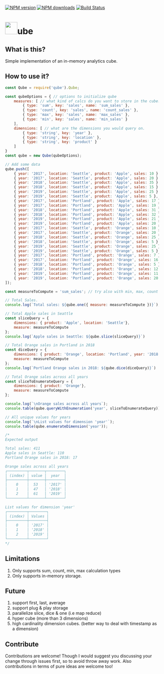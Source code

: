 <span class="badge-npmversion"><a href="https://npmjs.org/package/qube" title="View this project on NPM"><img src="https://img.shields.io/npm/v/qube.svg" alt="NPM version" /></a></span>
<span class="badge-npmdownloads"><a href="https://npmjs.org/package/qube" title="View this project on NPM"><img src="https://img.shields.io/npm/dm/qube.svg" alt="NPM downloads" /></a></span>
[![Build Status](https://travis-ci.org/spatney/qube.svg?branch=master)](https://travis-ci.org/spatney/qube)
<div/>

# <img src="https://envy.azureedge.net/github/cube.png" width="40" height="40">ube 

## What is this?

Simple implementation of an in-memory analytics cube. 

## How to use it?

```javascript
const Qube = require('qube').Qube;

const qubeOptions = { // options to initialize qube
    measures: [ // what kind of calcs do you want to store in the cube. 
        { type: 'sum', key: 'sales', name: 'sum_sales' },
        { type: 'count', key: 'sales', name: 'count_sales' },
        { type: 'max', key: 'sales', name: 'max_sales' },
        { type: 'min', key: 'sales', name: 'min_sales' }
    ],
    dimensions: [ // what are the dimensions you would query on. 
        { type: 'string', key: 'year' },
        { type: 'string', key: 'location' },
        { type: 'string', key: 'product' }
    ]
}
const qube = new Qube(qubeOptions);

// Add some data
qube.push([
    { year: '2017', location: 'Seattle', product: 'Apple', sales: 10 },
    { year: '2017', location: 'Seattle', product: 'Apple', sales: 20 },
    { year: '2018', location: 'Seattle', product: 'Apple', sales: 35 },
    { year: '2018', location: 'Seattle', product: 'Apple', sales: 15 },
    { year: '2019', location: 'Seattle', product: 'Apple', sales: 25 },
    { year: '2019', location: 'Seattle', product: 'Apple', sales: 5 },
    { year: '2017', location: 'Portland', product: 'Apple', sales: 17 },
    { year: '2017', location: 'Portland', product: 'Apple', sales: 19 },
    { year: '2018', location: 'Portland', product: 'Apple', sales: 31 },
    { year: '2018', location: 'Portland', product: 'Apple', sales: 32 },
    { year: '2019', location: 'Portland', product: 'Apple', sales: 21 },
    { year: '2019', location: 'Portland', product: 'Apple', sales: 20 },
    { year: '2017', location: 'Seattle', product: 'Orange', sales: 10 },
    { year: '2017', location: 'Seattle', product: 'Orange', sales: 20 },
    { year: '2018', location: 'Seattle', product: 'Orange', sales: 25 },
    { year: '2018', location: 'Seattle', product: 'Orange', sales: 5 },
    { year: '2019', location: 'Seattle', product: 'Orange', sales: 25 },
    { year: '2019', location: 'Seattle', product: 'Orange', sales: 5 },
    { year: '2017', location: 'Portland', product: 'Orange', sales: 7 },
    { year: '2017', location: 'Portland', product: 'Orange', sales: 16 },
    { year: '2018', location: 'Portland', product: 'Orange', sales: 5 },
    { year: '2018', location: 'Portland', product: 'Orange', sales: 12 },
    { year: '2019', location: 'Portland', product: 'Orange', sales: 11 },
    { year: '2019', location: 'Portland', product: 'Orange', sales: 20 },
]);

const measureToCompute = 'sum_sales'; // try also with min, max, count

// Total Sales.
console.log(`Total sales: ${qube.one({ measure: measureToCompute })}`);

// Total Apple sales in Seattle
const sliceQuery = {
    dimensions: { product: 'Apple', location: 'Seattle'}, 
    measure: measureToCompute 
};
console.log(`Apple sales in Seattle: ${qube.slice(sliceQuery)}`)

// Total Orange sales in Portland in 2018
const diceQuery = {
    dimensions: { product: 'Orange', location: 'Portland', year: '2018'}, 
    measure: measureToCompute
};
console.log(`Portland Orange sales in 2018: ${qube.dice(diceQuery)}`)

// Total Orange sales across all years
const sliceToEnumerateQuery = {
    dimensions: { product: 'Orange'}, 
    measure: measureToCompute
};

console.log(`\nOrange sales across all years`);
console.table(qube.queryWithEnumeration('year', sliceToEnumerateQuery));

// All unique values for years
console.log(`\nList values for dimension 'year'`);
console.table(qube.enumerateDimension('year'));

/*
Expected output

Total sales: 411
Apple sales in Seattle: 110
Portland Orange sales in 2018: 17

Orange sales across all years
┌─────────┬───────┬────────┐
│ (index) │ value │  year  │
├─────────┼───────┼────────┤
│    0    │  53   │ '2017' │
│    1    │  47   │ '2018' │
│    2    │  61   │ '2019' │
└─────────┴───────┴────────┘

List values for dimension 'year'
┌─────────┬────────┐
│ (index) │ Values │
├─────────┼────────┤
│    0    │ '2017' │
│    1    │ '2018' │
│    2    │ '2019' │
└─────────┴────────┘
*/
```

## Limitations

1. Only supports sum, count, min, max calculation types 
2. Only supports in-memory storage. 

## Future

1. support first, last, average
2. support plug & play storage
3. parallelize slice, dice & one (i.e map reduce) 
4. hyper cube (more than 3 dimensions)
5. high cardinality dimension cubes. (better way to deal with timestamp as a dimension)

## Contribute

Contributions are welcome! Though I would suggest you discussing your change through issues first, so to avoid throw away work. Also contributions in terms of pure ideas are welcome too!
